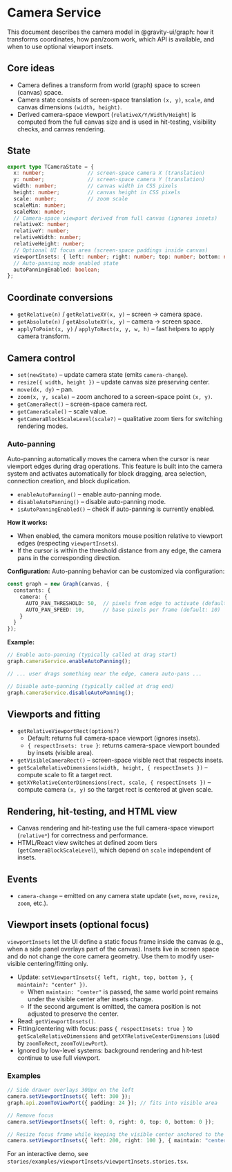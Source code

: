 # Camera Service

This document describes the camera model in @gravity-ui/graph: how it transforms coordinates, how pan/zoom work, which API is available, and when to use optional viewport insets.

## Core ideas

- Camera defines a transform from world (graph) space to screen (canvas) space.
- Camera state consists of screen-space translation `(x, y)`, `scale`, and canvas dimensions `(width, height)`.
- Derived camera-space viewport (`relativeX/Y/Width/Height`) is computed from the full canvas size and is used in hit-testing, visibility checks, and canvas rendering.

## State

```ts
export type TCameraState = {
  x: number;              // screen-space camera X (translation)
  y: number;              // screen-space camera Y (translation)
  width: number;          // canvas width in CSS pixels
  height: number;         // canvas height in CSS pixels
  scale: number;          // zoom scale
  scaleMin: number;
  scaleMax: number;
  // Camera-space viewport derived from full canvas (ignores insets)
  relativeX: number;
  relativeY: number;
  relativeWidth: number;
  relativeHeight: number;
  // Optional UI focus area (screen-space paddings inside canvas)
  viewportInsets: { left: number; right: number; top: number; bottom: number };
  // Auto-panning mode enabled state
  autoPanningEnabled: boolean;
};
```

## Coordinate conversions

- `getRelative(n)` / `getRelativeXY(x, y)` – screen → camera space.
- `getAbsolute(n)` / `getAbsoluteXY(x, y)` – camera → screen space.
- `applyToPoint(x, y)` / `applyToRect(x, y, w, h)` – fast helpers to apply camera transform.

## Camera control

- `set(newState)` – update camera state (emits `camera-change`).
- `resize({ width, height })` – update canvas size preserving center.
- `move(dx, dy)` – pan.
- `zoom(x, y, scale)` – zoom anchored to a screen-space point `(x, y)`.
- `getCameraRect()` – screen-space camera rect.
- `getCameraScale()` – scale value.
- `getCameraBlockScaleLevel(scale?)` – qualitative zoom tiers for switching rendering modes.

### Auto-panning

Auto-panning automatically moves the camera when the cursor is near viewport edges during drag operations. This feature is built into the camera system and activates automatically for block dragging, area selection, connection creation, and block duplication.

- `enableAutoPanning()` – enable auto-panning mode.
- `disableAutoPanning()` – disable auto-panning mode.
- `isAutoPanningEnabled()` – check if auto-panning is currently enabled.

**How it works:**
- When enabled, the camera monitors mouse position relative to viewport edges (respecting `viewportInsets`).
- If the cursor is within the threshold distance from any edge, the camera pans in the corresponding direction.

**Configuration:**
Auto-panning behavior can be customized via configuration:
```ts
const graph = new Graph(canvas, {
  constants: {
    camera: {
      AUTO_PAN_THRESHOLD: 50,  // pixels from edge to activate (default: 50)
      AUTO_PAN_SPEED: 10,      // base pixels per frame (default: 10)
    }
  }
});
```

**Example:**
```ts
// Enable auto-panning (typically called at drag start)
graph.cameraService.enableAutoPanning();

// ... user drags something near the edge, camera auto-pans ...

// Disable auto-panning (typically called at drag end)
graph.cameraService.disableAutoPanning();
```

## Viewports and fitting

- `getRelativeViewportRect(options?)`
  - Default: returns full camera-space viewport (ignores insets).
  - `{ respectInsets: true }`: returns camera-space viewport bounded by insets (visible area).
- `getVisibleCameraRect()` – screen-space visible rect that respects insets.
- `getScaleRelativeDimensions(width, height, { respectInsets })` – compute scale to fit a target rect.
- `getXYRelativeCenterDimensions(rect, scale, { respectInsets })` – compute camera `(x, y)` so the target rect is centered at given scale.

## Rendering, hit-testing, and HTML view

- Canvas rendering and hit-testing use the full camera-space viewport (`relative*`) for correctness and performance.
- HTML/React view switches at defined zoom tiers (`getCameraBlockScaleLevel`), which depend on `scale` independent of insets.

## Events

- `camera-change` – emitted on any camera state update (`set`, `move`, `resize`, `zoom`, etc.).

## Viewport insets (optional focus)

`viewportInsets` let the UI define a static focus frame inside the canvas (e.g., when a side panel overlays part of the canvas). Insets live in screen space and do not change the core camera geometry. Use them to modify user-visible centering/fitting only.

- Update: `setViewportInsets({ left, right, top, bottom }, { maintain?: "center" })`.
  - When `maintain: "center"` is passed, the same world point remains under the visible center after insets change.
  - If the second argument is omitted, the camera position is not adjusted to preserve the center.
- Read: `getViewportInsets()`.
- Fitting/centering with focus: pass `{ respectInsets: true }` to `getScaleRelativeDimensions` and `getXYRelativeCenterDimensions` (used by `zoomToRect`, `zoomToViewPort`).
- Ignored by low-level systems: background rendering and hit-test continue to use full viewport.

### Examples

```ts
// Side drawer overlays 300px on the left
camera.setViewportInsets({ left: 300 });
graph.api.zoomToViewPort({ padding: 24 }); // fits into visible area

// Remove focus
camera.setViewportInsets({ left: 0, right: 0, top: 0, bottom: 0 });

// Resize focus frame while keeping the visible center anchored to the same world point
camera.setViewportInsets({ left: 200, right: 100 }, { maintain: "center" });
```

For an interactive demo, see `stories/examples/viewportInsets/viewportInsets.stories.tsx`.
